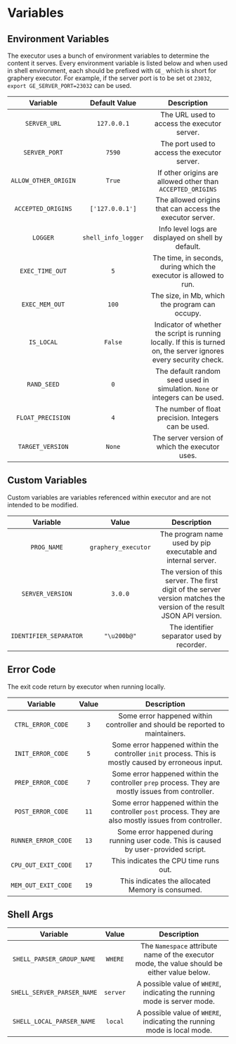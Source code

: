 # Variables

## Environment Variables

The executor uses a bunch of environment variables to determine the content it serves. Every environment variable is listed below and when used in shell environment, each should be prefixed with  `GE_`  which is short for graphery executor. For example, if the server port is to be set ot `23032`, `export GE_SERVER_PORT=23032` can be used. 

|     Variable     | Default Value |                         Description                          |
| :--------------: | :------------: | :----------------------------------------------------------: |
|   `SERVER_URL`   |  `127.0.0.1`   |         The URL used to access the executor server.          |
|   `SERVER_PORT`   |     `7590`     |         The port used to access the executor server.         |
| `ALLOW_OTHER_ORIGIN` | `True` | If other origins are allowed other than `ACCEPTED_ORIGINS` |
| `ACCEPTED_ORIGINS` |     `['127.0.0.1']`     |      The allowed origins that can access the executor server.      |
| `LOGGER` | `shell_info_logger` | Info level logs are displayed on shell by default. |
| `EXEC_TIME_OUT`  |      `5`       | The time, in seconds, during which the executor is allowed to run. |
| `EXEC_MEM_OUT` | `100` | The size, in Mb, which the program can occupy. |
|      `IS_LOCAL`      |     `False`     |    Indicator of whether the script is running locally. If this is turned on, the server ignores every security check.    |
| `RAND_SEED` | `0` | The default random seed used in simulation. `None` or integers can be used. |
| `FLOAT_PRECISION` | `4` | The number of float precision. Integers can be used. |
| `TARGET_VERSION` | `None` | The server version of which the executor uses. |

## Custom Variables

Custom variables are variables referenced within executor and are not intended to be modified. 

|        Variable        |        Value        |                         Description                          |
| :--------------------: | :-----------------: | :----------------------------------------------------------: |
|      `PROG_NAME`       | `graphery_executor` | The program name used by pip executable and internal server. |
|    `SERVER_VERSION`    |       `3.0.0`       | The version of this server. The first digit of the server version matches the version of the result JSON API version. |
| `IDENTIFIER_SEPARATOR` |     `"\u200b@"`     |          The identifier separator used by recorder.          |

## Error Code

The exit code return by executor when running locally. 

|      Variable       | Value |                         Description                          |
| :-----------------: | :---: | :----------------------------------------------------------: |
|  `CTRL_ERROR_CODE`  |  `3`  | Some error happened within controller and should be reported to maintainers. |
|  `INIT_ERROR_CODE`  |  `5`  | Some error happened within the controller  `init` process. This is mostly caused by erroneous input. |
|  `PREP_ERROR_CODE`  |  `7`  | Some error happened within the controller `prep` process. They are mostly issues from controller. |
|  `POST_ERROR_CODE`  | `11`  | Some error happened within the controller `post` process. They are also mostly issues from controller. |
| `RUNNER_ERROR_CODE` | `13`  | Some error happened during running user code. This is caused by user-provided script. |
| `CPU_OUT_EXIT_CODE` | `17`  |            This indicates the CPU time runs out.             |
| `MEM_OUT_EXIT_CODE` | `19`  |       This indicates the allocated Memory is consumed.       |

## Shell Args

|          Variable          |  Value   |                         Description                          |
| :------------------------: | :------: | :----------------------------------------------------------: |
| `SHELL_PARSER_GROUP_NAME`  | `WHERE`  | The `Namespace` attribute name of the executor mode, the value should be either value below. |
| `SHELL_SERVER_PARSER_NAME` | `server` | A possible value of `WHERE`, indicating the running mode is server mode. |
| `SHELL_LOCAL_PARSER_NAME`  | `local`  | A possible value of  `WHERE`, indicating the running mode is local mode. |

